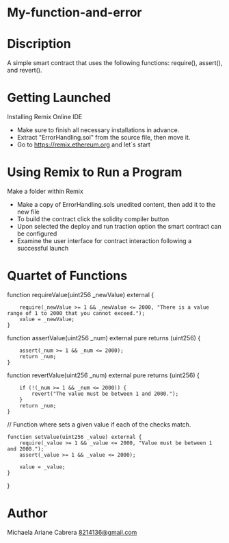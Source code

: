 # My-function-and-error

# Discription
A simple smart contract that uses the following functions: require(), assert(), and revert().

# Getting Launched
Installing Remix Online IDE
* Make sure to finish all necessary installations in advance.
* Extract "ErrorHandling.sol" from the source file, then move it.
* Go to  https://remix.ethereum.org and let`s start

# Using Remix to Run a Program
Make a folder within Remix
* Make a copy of ErrorHandling.sols unedited content, then add it to the new file
* To build the contract click the solidity compiler button
* Upon selected the deploy and run traction option the smart contract can be configured
* Examine the user interface for contract interaction following a successful launch

#  Quartet of Functions 

function requireValue(uint256 _newValue) external {

        require(_newValue >= 1 && _newValue <= 2000, "There is a value range of 1 to 2000 that you cannot exceed.");
        value = _newValue;
    }

 function assertValue(uint256 _num) external pure returns (uint256) {
 
        assert(_num >= 1 && _num <= 2000);
        return _num;
    }

   function revertValue(uint256 _num) external pure returns (uint256) {
   
        if (!(_num >= 1 && _num <= 2000)) {
            revert("The value must be between 1 and 2000.");
        }
        return _num;
    }

   // Function where sets a given value if each of the checks match.
   
    function setValue(uint256 _value) external {
        require(_value >= 1 && _value <= 2000, "Value must be between 1 and 2000.");
        assert(_value >= 1 && _value <= 2000); 

        value = _value;
    }
}   

# Author
Michaela Ariane Cabrera 
8214136@gmail.com
